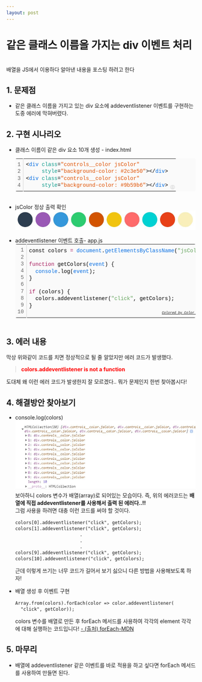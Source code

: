```yaml
---
layout: post
---
```


# 같은 클래스 이름을 가지는 div 이벤트 처리

<br>
배열을 JS에서 이용하다 알아낸 내용을 포스팅 하려고 한다<br>

## 1. 문제점

- 같은 클래스 이름을 가지고 있는 div 요소에 addeventlistener 이벤트를 구현하는 도중 에러에 막혀버렸다.

## 2. 구현 시나리오

- 클래스 이름이 같은 div 요소 10개 생성 - index.html

    <div class="colorscripter-code" style="color:#010101;font-family:Consolas, 'Liberation Mono', Menlo, Courier, monospace !important; position:relative !important;overflow:auto"><table class="colorscripter-code-table" style="margin:0;padding:0;border:none;background-color:#fafafa;border-radius:4px;" cellspacing="0" cellpadding="0"><tr><td style="padding:6px;border-right:2px solid #e5e5e5"><div style="margin:0;padding:0;word-break:normal;text-align:right;color:#666;font-family:Consolas, 'Liberation Mono', Menlo, Courier, monospace !important;line-height:130%"><div style="line-height:130%">1</div><div style="line-height:130%">2</div><div style="line-height:130%">3</div><div style="line-height:130%">4</div></div></td><td style="padding:6px 0;text-align:left"><div style="margin:0;padding:0;color:#010101;font-family:Consolas, 'Liberation Mono', Menlo, Courier, monospace !important;line-height:130%"><div style="padding:0 6px; white-space:pre; line-height:130%"><span style="color:#010101">&lt;</span><span style="color:#066de2">div</span>&nbsp;<span style="color:#0a9989">class</span>=<span style="color:#df5000">"controls__color&nbsp;jsColor"</span><span style="color:#0a9989"></span>&nbsp;<span style="color:#0a9989"></span></div><div style="padding:0 6px; white-space:pre; line-height:130%"><span style="color:#0a9989"></span>&nbsp;&nbsp;&nbsp;&nbsp;<span style="color:#0a9989"></span>&nbsp;<span style="color:#0a9989">style</span>=<span style="color:#df5000">"background-color:&nbsp;#2c3e50"</span><span style="color:#0a9989"></span><span style="color:#010101">&gt;</span><span style="color:#010101">&lt;</span><span style="color:#010101">/</span><span style="color:#066de2">div</span><span style="color:#010101">&gt;</span></div><div style="padding:0 6px; white-space:pre; line-height:130%"><span style="color:#010101">&lt;</span><span style="color:#066de2">div</span>&nbsp;<span style="color:#0a9989">class</span>=<span style="color:#df5000">"controls__color&nbsp;jsColor"</span><span style="color:#0a9989"></span></div><div style="padding:0 6px; white-space:pre; line-height:130%"><span style="color:#0a9989"></span>&nbsp;&nbsp;&nbsp;&nbsp;<span style="color:#0a9989"></span>&nbsp;<span style="color:#0a9989">style</span>=<span style="color:#df5000">"background-color:&nbsp;#9b59b6"</span><span style="color:#0a9989"></span><span style="color:#010101">&gt;</span><span style="color:#010101">&lt;</span><span style="color:#010101">/</span><span style="color:#066de2">div</span><span style="color:#010101">&gt;</span></div></div></td><td style="vertical-align:bottom;padding:0 2px 4px 0"><a href="http://colorscripter.com/info#e" target="_blank" style="text-decoration:none;color:white"><span style="font-size:9px;word-break:normal;background-color:#e5e5e5;color:white;border-radius:10px;padding:1px">cs</span></a></td></tr></table></div>
  <br>

- jsColor 정상 출력 확인
  <img src="../images/2019-11-16-array/colors.jpg" class="fit image">

* addeventlistener 이벤트 호출- app.js
  <div class="colorscripter-code" style="color:#010101;font-family:Consolas, 'Liberation Mono', Menlo, Courier, monospace !important; position:relative !important;overflow:auto"><table class="colorscripter-code-table" style="margin:0;padding:0;border:none;background-color:#fafafa;border-radius:4px;" cellspacing="0" cellpadding="0"><tr><td style="padding:6px;border-right:2px solid #e5e5e5"><div style="margin:0;padding:0;word-break:normal;text-align:right;color:#666;font-family:Consolas, 'Liberation Mono', Menlo, Courier, monospace !important;line-height:130%"><div style="line-height:130%">1</div><div style="line-height:130%">2</div><div style="line-height:130%">3</div><div style="line-height:130%">4</div><div style="line-height:130%">5</div><div style="line-height:130%">6</div><div style="line-height:130%">7</div><div style="line-height:130%">8</div><div style="line-height:130%">9</div><div style="line-height:130%">10</div></div></td><td style="padding:6px 0;text-align:left"><div style="margin:0;padding:0;color:#010101;font-family:Consolas, 'Liberation Mono', Menlo, Courier, monospace !important;line-height:130%"><div style="padding:0 6px; white-space:pre; line-height:130%">const&nbsp;colors&nbsp;<span style="color:#0086b3"></span><span style="color:#a71d5d">=</span>&nbsp;<span style="color:#066de2">document</span>.<span style="color:#066de2">getElementsByClassName</span>(<span style="color:#63a35c">"jsColor"</span>);</div><div style="padding:0 6px; white-space:pre; line-height:130%">&nbsp;</div><div style="padding:0 6px; white-space:pre; line-height:130%"><span style="color:#a71d5d">function</span>&nbsp;getColors(<span style="color:#066de2">event</span>)&nbsp;{</div><div style="padding:0 6px; white-space:pre; line-height:130%">&nbsp;&nbsp;<span style="color:#066de2">console</span>.log(<span style="color:#066de2">event</span>);</div><div style="padding:0 6px; white-space:pre; line-height:130%">}</div><div style="padding:0 6px; white-space:pre; line-height:130%">&nbsp;</div><div style="padding:0 6px; white-space:pre; line-height:130%"><span style="color:#a71d5d">if</span>&nbsp;(colors)&nbsp;{</div><div style="padding:0 6px; white-space:pre; line-height:130%">&nbsp;&nbsp;colors.addeventlistener(<span style="color:#63a35c">"click"</span>,&nbsp;getColors);</div><div style="padding:0 6px; white-space:pre; line-height:130%">}</div><div style="padding:0 6px; white-space:pre; line-height:130%">&nbsp;</div></div><div style="text-align:right;margin-top:-13px;margin-right:5px;font-size:9px;font-style:italic"><a href="http://colorscripter.com/info#e" target="_blank" style="color:#e5e5e5text-decoration:none">Colored by Color Scripter</a></div></td><td style="vertical-align:bottom;padding:0 2px 4px 0"><a href="http://colorscripter.com/info#e" target="_blank" style="text-decoration:none;color:white"><span style="font-size:9px;word-break:normal;background-color:#e5e5e5;color:white;border-radius:10px;padding:1px">cs</span></a></td></tr></table></div>
  <br>

## 3. 에러 내용

막상 위와같이 코드를 치면 정상적으로 될 줄 알았지만 에러 코드가 발생했다.

> <span style="color: red"><strong>colors.addeventlistener is not a function</strong> </span>

도대체 왜 이런 에러 코드가 발생한지 잘 모르겠다..
뭐가 문제인지 한번 찾아봅시다!

## 4. 해결방안 찾아보기

- console.log(colors)
  <img src="../images/2019-11-16-array/console_logs.jpg" class="fit image">
  보아하니 colors 변수가 배열(array)로 되어있는 모습이다.
  즉, 위의 에러코드는 <strong>배열에 직접 addeventlistener를 사용해서 출력 된 에러다..!!</strong><br>
  그럼 사용을 하려면 대충 이런 코드를 써야 할 것이다.

  ```
  colors[0].addeventlistener("click", getColors);
  colors[1].addeventlistener("click", getColors);
                          .
                          .
                          .
  colors[9].addeventlistener("click", getColors);
  colors[10].addeventlistener("click", getColors);
  ```

  근데 이렇게 쓰기는 너무 코드가 길어서 보기 싫으니 다른 방법을 사용해보도록 하자!

- 배열 생성 후 이벤트 구현<br>

  ```
  Array.from(colors).forEach(color => color.addeventlistener(
    "click", getColor));
  ```

  colors 변수를 배열로 만든 후 forEach 메서드를 사용하여 각각의 element 각각에 대해 실행하는 코드입니다! [ - (출처) forEach-MDN](https://developer.mozilla.org/ko/docs/Web/JavaScript/Reference/Global_Objects/Array/forEach)

## 5. 마무리

- 배열에 addeventlistener 같은 이벤트를 바로 적용을 하고 싶다면 forEach 메서드를 사용하여 만들면 된다.
